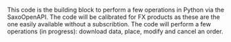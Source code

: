 This code is the building block to perform a few operations in Python via the SaxoOpenAPI. The code will be calibrated for FX products
as these are the one easily available without a subscribtion. The code will perform a few operations (in progress): download data, place,
modify and cancel an order.
